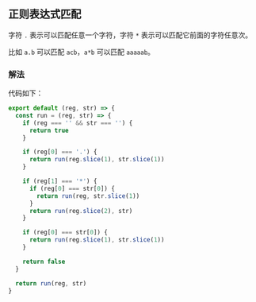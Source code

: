## 正则表达式匹配

字符 `.` 表示可以匹配任意一个字符，字符 `*` 表示可以匹配它前面的字符任意次。

比如 `a.b` 可以匹配 `acb`，`a*b` 可以匹配 `aaaaab`。

### 解法

代码如下：

```js
export default (reg, str) => {
  const run = (reg, str) => {
    if (reg === '' && str === '') {
      return true
    }

    if (reg[0] === '.') {
      return run(reg.slice(1), str.slice(1))
    }

    if (reg[1] === '*') {
      if (reg[0] === str[0]) {
        return run(reg, str.slice(1))
      }
      return run(reg.slice(2), str)
    }

    if (reg[0] === str[0]) {
      return run(reg.slice(1), str.slice(1))
    }

    return false
  }

  return run(reg, str)
}
```
